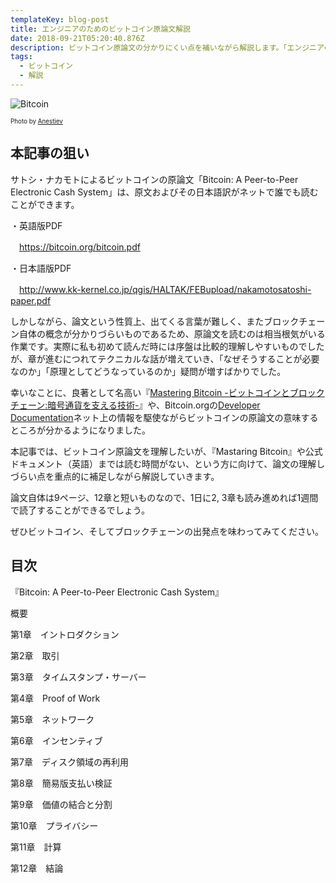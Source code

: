 ```yaml
---
templateKey: blog-post
title: エンジニアのためのビットコイン原論文解説
date: 2018-09-21T05:20:40.876Z
description: ビットコイン原論文の分かりにくい点を補いながら解説します。「エンジニアのため」と題しましたが、ビットコインの本質を理解したいという方全員が対象です。
tags:
  - ビットコイン
  - 解説
---
```

![Bitcoin](/img/bitcoin-3319215_1920.jpg)

<span style="font-size: 70%; ">Photo by [Anestiev](https://pixabay.com/ja/users/Anestiev-2736923/)</span>

## 本記事の狙い

サトシ・ナカモトによるビットコインの原論文「Bitcoin: A Peer-to-Peer Electronic Cash System」は、原文およびその日本語訳がネットで誰でも読むことができます。

・英語版PDF

　<https://bitcoin.org/bitcoin.pdf>

・日本語版PDF

　<http://www.kk-kernel.co.jp/qgis/HALTAK/FEBupload/nakamotosatoshi-paper.pdf>

しかしながら、論文という性質上、出てくる言葉が難しく、またブロックチェーン自体の概念が分かりづらいものであるため、原論文を読むのは相当根気がいる作業です。実際に私も初めて読んだ時には序盤は比較的理解しやすいものでしたが、章が進むにつれてテクニカルな話が増えていき、「なぜそうすることが必要なのか」「原理としてどうなっているのか」疑問が増すばかりでした。

幸いなことに、良著として名高い『[Mastering Bitcoin -ビットコインとブロックチェーン:暗号通貨を支える技術-](https://www.amazon.co.jp/%E3%83%93%E3%83%83%E3%83%88%E3%82%B3%E3%82%A4%E3%83%B3%E3%81%A8%E3%83%96%E3%83%AD%E3%83%83%E3%82%AF%E3%83%81%E3%82%A7%E3%83%BC%E3%83%B3-%E6%9A%97%E5%8F%B7%E9%80%9A%E8%B2%A8%E3%82%92%E6%94%AF%E3%81%88%E3%82%8B%E6%8A%80%E8%A1%93-%E3%82%A2%E3%83%B3%E3%83%89%E3%83%AC%E3%82%A2%E3%82%B9%E3%83%BBM%E3%83%BB%E3%82%A2%E3%83%B3%E3%83%88%E3%83%8E%E3%83%97%E3%83%AD%E3%82%B9/dp/4757103670/ref=sr_1_2?s=books&ie=UTF8&qid=1537512573&sr=1-2&keywords=mastering+bitcoin)』や、Bitcoin.orgの[Developer Documentation](https://bitcoin.org/en/developer-documentation)ネット上の情報を駆使ながらビットコインの原論文の意味するところが分かるようになりました。

本記事では、ビットコイン原論文を理解したいが、『Mastaring Bitcoin』や公式ドキュメント（英語）までは読む時間がない、という方に向けて、論文の理解しづらい点を重点的に補足しながら解説していきます。

論文自体は9ページ、12章と短いものなので、1日に2, 3章も読み進めれば1週間で読了することができるでしょう。

ぜひビットコイン、そしてブロックチェーンの出発点を味わってみてください。

## 目次

『Bitcoin: A Peer-to-Peer Electronic Cash System』

概要

第1章　イントロダクション

第2章　取引

第3章　タイムスタンプ・サーバー

第4章　Proof of Work

第5章　ネットワーク

第6章　インセンティブ

第7章　ディスク領域の再利用

第8章　簡易版支払い検証

第9章　価値の結合と分割

第10章　プライバシー

第11章　計算

第12章　結論

